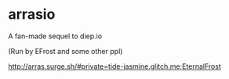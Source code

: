# arrasio
A fan-made sequel to diep.io

(Run by EFrost and some other ppl)



http://arras.surge.sh/#private=tide-jasmine.glitch.me;EternalFrost